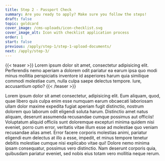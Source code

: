 ```yaml
---
title: Step 2 - Passport Check
summary: Are you ready to apply? Make sure you follow the steps!
draft: false
topic: goldcard
cover_image: /cms-uploads/icon-checklist.svg
cover_image_alt: Icon with checklist application process
order: 1
start: false
previous: /apply/step-1/step-1-upload-documents/
next: /apply/step-3/
---
```


{{< teaser >}}
Lorem ipsum dolor sit amet, consectetur adipisicing elit. Perferendis nemo aperiam a dolorem odit pariatur ea earum ipsa quo modi minus mollitia perspiciatis inventore id asperiores harum quia similique commodi molestiae cum, nulla culpa saepe delectus tempore. Iure, accusantium optio?
{{< /teaser >}}

Lorem ipsum dolor sit amet consectetur, adipisicing elit. Eum aliquam, quod, quae libero quis culpa enim esse numquam earum obcaecati laboriosam ullam dolor maxime expedita fugiat aperiam fugit distinctio, nostrum dolorem quo laborum odit eligendi soluta harum. Distinctio amet natus aliquam, deserunt assumenda recusandae cumque possimus aut officiis! Voluptatum aliquid officiis sunt doloremque excepturi minima quidem nisi eveniet, porro cum error, veritatis vitae illum esse ad molestiae quo veniam recusandae alias amet. Error facere corporis molestias animi, pariatur eligendi eum delectus at illo a esse, impedit, et minus tempore tenetur debitis molestiae cumque nisi explicabo vitae qui! Dolore nemo minima ipsam consequatur, possimus vero distinctio. Nam deserunt corporis quia, quibusdam pariatur eveniet, sed nobis eius totam vero mollitia neque rerum.
